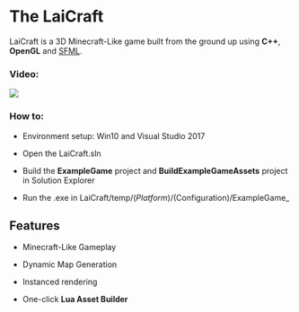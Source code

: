 # The LaiCraft

LaiCraft is a 3D Minecraft-Like game built from the ground up using **C++**, **OpenGL** and [SFML](https://www.sfml-dev.org/).

### Video: 

[![](http://img.youtube.com/vi/hIp613w-0aY/0.jpg)](http://www.youtube.com/watch?v=hIp613w-0aY "")

### How to:

* Environment setup: Win10 and Visual Studio 2017

* Open the LaiCraft.sln

* Build the **ExampleGame** project and **BuildExampleGameAssets** project in Solution Explorer

* Run the .exe in LaiCraft/temp/($Platform)/$(Configuration)/ExampleGame_

## Features

* Minecraft-Like Gameplay

* Dynamic Map Generation

* Instanced rendering

* One-click **Lua Asset Builder**
